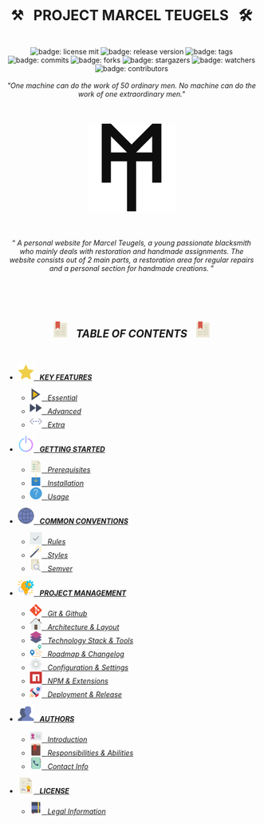 <h1 class="hero__subject--root" align="center">
  ⚒️ &nbsp; <b>PROJECT MARCEL TEUGELS</b> &nbsp; 🛠️
</h1>
<br />
<div class="hero__github-badges" align="center">
  <img
    src="https://img.shields.io/badge/License-mit__blue?labelColor=181717&style=flat&logo=Github&logoColor=#181717"
    alt="badge: license mit"
    title="license: mit"
  />
  <img
    src="https://img.shields.io/badge/Release-none-yellow?labelColor=181717&style=flat&logo=Github&logoColor=#181717"
    alt="badge: release version"
    title="release version"
  />
  <img
    src="https://img.shields.io/badge/Tags-none-yellow?labelColor=181717&style=flat&logo=Github&logoColor=#181717"
    alt="badge: tags"
    title="tags"
  />
  <img
    src="https://img.shields.io/badge/Commits-100-whitesmoke?labelColor=181717&style=flat&logo=Github&logoColor=#181717"
    alt="badge: commits"
    title="commits"
  />
  <img
    src="https://img.shields.io/badge/Forks-0-whitesmoke?labelColor=181717&style=flat&logo=Github&logoColor=#181717"
    alt="badge: forks"
    title="forks"
  />
  <img
    src="https://img.shields.io/badge/Stars-5-whitesmoke?labelColor=181717&style=flat&logo=Github&logoColor=#181717"
    alt="badge: stargazers"
    title="stargazers"
  />
  <img
    src="https://img.shields.io/badge/Watchers-5-whitesmoke?labelColor=181717&style=flat&logo=Github&logoColor=#181717"
    alt="badge: watchers"
    title="watchers"
  />
  <img
    src="https://img.shields.io/badge/Contributors-5-whitesmoke?labelColor=181717&style=flat&logo=Github&logoColor=#181717"
    alt="badge: contributors"
    title="contributors"
  />
<div />
<div align="left"><div/>
<br />

<div class="hero__main--root" align="center">
  <i>"One machine can do the work of 50 ordinary men.</i>
  <i>No machine can do the work of one extraordinary men."</i>
  <br />
  <br />
  <br />
  <br />
  <img
  src="../../assets/media/icons/icons__marcel-teugels-logo--improved.svg"
  alt="marcel teugels logo"
  width="35%"
  />
  <br />
  <br />
  <br />
  <br />
  <q>
    <i>
    A personal website for Marcel Teugels, a young passionate blacksmith who mainly deals with restoration and handmade assignments.
    The website consists out of 2 main parts, a restoration area for regular repairs and a personal section for handmade creations.
    <i/>
  </q>
</div>

<br/>
<br/>
<br/>
<br/>
<h2 class="heading__subcat-title--root---v01" align="center">
  <img src="../../assets/media/icons/vendors/flat__bookmark--2.svg" width="32px" /> &nbsp;
  <b>TABLE OF CONTENTS</b> &nbsp;
  <img src="../../assets/media/icons/vendors/flat__bookmark--2.svg" width="32px" />
</h2>
<br/>

- [<img src="../../assets/media/icons/vendors/flat__star.svg" width="32px" /> &nbsp; **KEY FEATURES** <!-- {#root-feat} -->](../../docs/toc/key-features)

  - [<img src="../../assets/media/icons/vendors/flat__play-button--2.svg" width="24px" /> &nbsp; _Essential_ <!-- {#feat-essential} -->](../../docs/toc/key-features/essential)
  - [<img src="../../assets/media/icons/vendors/flat__fast-forward.svg" width="24px" /> &nbsp; _Advanced_ <!-- {#feat-advanced} -->](../../docs/toc/key-features/advanced)
  - [<img src="../../assets/media/icons/vendors/flat__more.svg" width="24px" /> &nbsp; _Extra_ <!-- {#feat-extra} -->](../../docs/toc/key-features/extra)

- [<img src="../../assets/media/icons/vendors/flat__power-button.svg" width="32px" /> &nbsp; **GETTING STARTED** <!-- {#root-started} -->](../../docs/toc/getting-started)

  - [<img src="../../assets/media/icons/vendors/flat__list.svg" width="24px" /> &nbsp; _Prerequisites_ <!-- {#started-prereq} -->](../../docs/toc/getting-started/prerequisites)
  - [<img src="../../assets/media/icons/vendors/flat__download.svg" width="24px" /> &nbsp; _Installation_ <!-- {#started-install} -->](../../docs/toc/getting-started/installation)
  - [<img src="../../assets/media/icons/vendors/flat__info.svg" width="24px" /> &nbsp; _Usage_ <!-- {#started-usage} -->](../../docs/toc/getting-started/usage)

- [<img src="../../assets/media/icons/vendors/flat__internet.svg" width="32px" /> &nbsp; **COMMON CONVENTIONS** <!-- {#root-com-convens} -->](../../docs/toc/common-conventions)

  - [<img src="../../assets/media/icons/vendors/flat__checked.svg" width="24px" /> &nbsp; _Rules_ <!-- {#com-convens-rules} -->](../../docs/toc/common-conventions/rules)
  - [<img src="../../assets/media/icons/vendors/flat__magic-wand.svg" width="24px" /> &nbsp; _Styles_ <!-- {#com-convens-styles} -->](../../docs/toc/common-conventions/styles)
  - [<img src="../../assets/media/icons/vendors/flat__file.svg" width="24px" /> &nbsp; _Semver_ <!-- {#com-convens-semver} -->](../../docs/toc/common-conventions/semver)

- [<img src="../../assets/media/icons/vendors/flat__project-management.svg" width="32px" /> &nbsp; **PROJECT MANAGEMENT** <!-- {#root-project-mgmt} -->](../../docs/toc/project-management)

  - [<img src="../../assets/media/icons/vendors/si__git.svg" width="24px" /> &nbsp; _Git & Github_ <!-- {#project-mgmt-git} -->](../../docs/toc/project-management/git-&-github)
  - [<img src="../../assets/media/icons/vendors/flat__home.svg" width="24px" /> &nbsp; _Architecture & Layout_ <!-- {#project-mgmt-architecture} -->](../../docs/toc/project-management/architecture-&-layout)
  - [<img src="../../assets/media/icons/vendors/flat__layers.svg" width="24px" /> &nbsp; _Technology Stack & Tools_ <!-- {#project-mgmt-tech-stack} -->](../../docs/toc/project-management/technology-stack-&-tools)
  - [<img src="../../assets/media/icons/vendors/flat__route.svg" width="24px" /> &nbsp; _Roadmap & Changelog_ <!-- {#project-mgmt-roadmap} -->](../../docs/toc/project-management/roadmap-&-changelog)
  - [<img src="../../assets/media/icons/vendors/flat__config.svg" width="24px" /> &nbsp; _Configuration & Settings_ <!-- {#project-mgmt-config} -->](../../docs/toc/project-management/configuration-&-settings)
  - [<img src="../../assets/media/icons/vendors/si__npm.svg" width="24px" /> &nbsp; _NPM & Extensions_ <!-- {#project-mgmt-npm} -->](../../docs/toc/project-management/npm-&-extensions)
  - [<img src="../../assets/media/icons/vendors/flat__shuttle.svg" width="24px" /> &nbsp; _Deployment & Release_ <!-- {#project-mgmt-deployment} -->](../../docs/toc/project-management/deployment-&-release)

- [<img src="../../assets/media/icons/vendors/flat__users.svg" width="32px" /> &nbsp; **AUTHORS** <!-- {#root-authors} -->](../../docs/toc/authors)

  - [<img src="../../assets/media/icons/vendors/flat__id-card.svg" width="24px" /> &nbsp; _Introduction_ <!-- {#authors-} -->](../../docs/toc/authors/introduction)
  - [<img src="../../assets/media/icons/vendors/flat__agenda.svg" width="24px" /> &nbsp; _Responsibilities & Abilities_ <!-- {#authors-respons} -->](../../docs/toc/authors/responsibilities-&-abilities)
  - [<img src="../../assets/media/icons/vendors/flat__book.svg" width="24px" /> &nbsp; _Contact Info_ <!-- {#authors-contact-info} -->](../../docs/toc/authors/contact-info)

- [<img src="../../assets/media/icons/vendors/flat__diploma.svg" width="32px" /> &nbsp; **LICENSE** <!-- {#root-license} -->](../../docs/toc/license)

  - [<img src="../../assets/media/icons/vendors/flat__notebook.svg" width="24px" /> &nbsp; _Legal Information_ <!-- {#license-legal-info} -->](../../docs/toc/license/legal-information)
